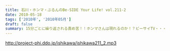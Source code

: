 ```yaml
---
title: 石川・ホンマ・ぶるんのBe-SIDE Your Life! vol.211-2
date: 2010-05-18
tags: ['2010年', '2010年05月']
draft: false
summary: 15分ごとに繰り返される責め苦！！ホンマさんは現れるのか！？ビーサイTV・・・鋭意制作中です。NAMAE
---
```


http://project-phi.ddo.jp/ishikawa/ishikawa211_2.mp3
